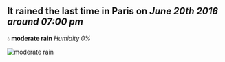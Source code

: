 ## It rained the last time in Paris on *June 20th 2016 around 07:00 pm*
💧  **moderate rain** *Humidity 0%*

![moderate rain](http://openweathermap.org/img/w/10d.png)
